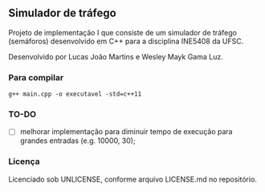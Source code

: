 ## Simulador de tráfego ##

Projeto de implementação I que consiste de um simulador de tráfego (semáforos) desenvolvido em C++ para a disciplina INE5408 da UFSC.

Desenvolvido por Lucas João Martins e Wesley Mayk Gama Luz.

### Para compilar ###
```g++ main.cpp -o executavel -std=c++11```

### TO-DO ###
- [ ] melhorar implementação para diminuir tempo de execução para grandes entradas (e.g. 10000, 30);

### Licença ###

Licenciado sob UNLICENSE, conforme arquivo LICENSE.md no repositório.
